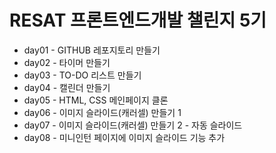 # RESAT 프론트엔드개발 챌린지 5기

- day01 - GITHUB 레포지토리 만들기
- day02 - 타이머 만들기
- day03 - TO-DO 리스트 만들기
- day04 - 캘린더 만들기
- day05 - HTML, CSS 메인페이지 클론
- day06 - 이미지 슬라이드(캐러셀) 만들기 1
- day07 - 이미지 슬라이드(캐러셀) 만들기 2 - 자동 슬라이드
- day08 - 미니인턴 페이지에 이미지 슬라이드 기능 추가
